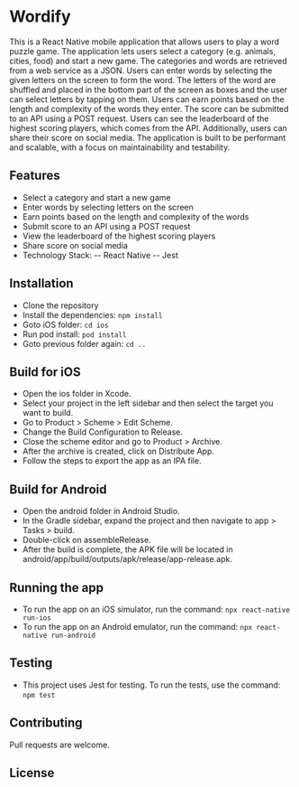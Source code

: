 # Wordify
This is a React Native mobile application that allows users to play a word puzzle game. The application lets users select a category (e.g. animals, cities, food) and start a new game. The categories and words are retrieved from a web service as a JSON. Users can enter words by selecting the given letters on the screen to form the word. The letters of the word are shuffled and placed in the bottom part of the screen as boxes and the user can select letters by tapping on them. Users can earn points based on the length and complexity of the words they enter. The score can be submitted to an API using a POST request. Users can see the leaderboard of the highest scoring players, which comes from the API. Additionally, users can share their score on social media. The application is built to be performant and scalable, with a focus on maintainability and testability.

## Features
- Select a category and start a new game
- Enter words by selecting letters on the screen
- Earn points based on the length and complexity of the words
- Submit score to an API using a POST request
- View the leaderboard of the highest scoring players
- Share score on social media
- Technology Stack:
-- React Native
-- Jest

## Installation
- Clone the repository
- Install the dependencies: `npm install`
- Goto iOS folder: `cd ios`
- Run pod install: `pod install`
- Goto previous folder again: `cd ..`

## Build for iOS
- Open the ios folder in Xcode.
- Select your project in the left sidebar and then select the target you want to build.
- Go to Product > Scheme > Edit Scheme.
- Change the Build Configuration to Release.
- Close the scheme editor and go to Product > Archive.
- After the archive is created, click on Distribute App.
- Follow the steps to export the app as an IPA file.

## Build for Android
- Open the android folder in Android Studio.
- In the Gradle sidebar, expand the project and then navigate to app > Tasks > build.
- Double-click on assembleRelease.
- After the build is complete, the APK file will be located in android/app/build/outputs/apk/release/app-release.apk.

## Running the app
- To run the app on an iOS simulator, run the command: `npx react-native run-ios`
- To run the app on an Android emulator, run the command: `npx react-native run-android`

## Testing
- This project uses Jest for testing. To run the tests, use the command: `npm test`

## Contributing
Pull requests are welcome.

## License
